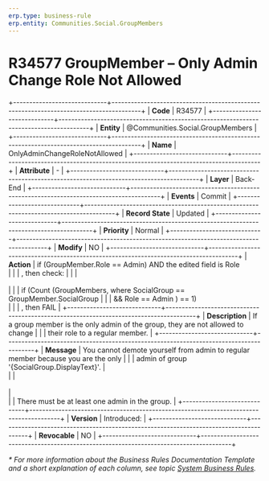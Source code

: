 ```yaml
---
erp.type: business-rule
erp.entity: Communities.Social.GroupMembers
---
```


# R34577 GroupMember – Only Admin Change Role Not Allowed
+-----------------------------+---------------------------------------------------------------------------------------+
| **Code**                    | R34577                                                                                |
+-----------------------------+---------------------------------------------------------------------------------------+
| **Entity**                  | @Communities.Social.GroupMembers                                                      |
+-----------------------------+---------------------------------------------------------------------------------------+
| **Name**                    | OnlyAdminChangeRoleNotAllowed                                                         |
+-----------------------------+---------------------------------------------------------------------------------------+
| **Attribute**               | \-                                                                                    |
+-----------------------------+---------------------------------------------------------------------------------------+
| **Layer**                   | Back-End                                                                              |
+-----------------------------+---------------------------------------------------------------------------------------+
| **Events**                  | Commit                                                                                |
+-----------------------------+---------------------------------------------------------------------------------------+
| **Record State**            | Updated                                                                               |
+-----------------------------+---------------------------------------------------------------------------------------+
| **Priority**                | Normal                                                                                |
+-----------------------------+---------------------------------------------------------------------------------------+
| **Modify**                  | NO                                                                                    |
+-----------------------------+---------------------------------------------------------------------------------------+
| **Action**                  | if (GroupMember.Role == Admin) AND the edited field is Role<br/>                      | 
|                             | , then check:                                                                         | 
|                             | <br><br>                                                                              | 
|                             |      if (Count (GroupMembers, where SocialGroup == GroupMember.SocialGroup            | 
|                             |                 && Role == Admin ) == 1)<br/>                                         | 
|                             |       , then FAIL                                                                     |
+-----------------------------+---------------------------------------------------------------------------------------+
| **Description**             | If a group member is the only admin of the group, they are not allowed to change      | 
|                             | their role to a regular member.                                                       | 
+-----------------------------+---------------------------------------------------------------------------------------+
| **Message**                 | You cannot demote yourself from admin to regular member because you are the only      | 
|                             | admin of group '{SocialGroup.DisplayText}'.                                           |  
|                             | <br><br>                                                                              |    
|                             | There must be at least one admin in the group.                                        | 
+-----------------------------+---------------------------------------------------------------------------------------+
| **Version**                 | Introduced:                                                                           |
+-----------------------------+---------------------------------------------------------------------------------------+
| **Revocable**               | NO                                                                                    |
+-----------------------------+---------------------------------------------------------------------------------------+

*\* For more information about the Business Rules Documentation Template and a short explanation of each column, see
topic [System Business Rules](../templates/template-description-system-business-rules.md).*
